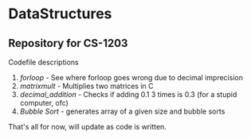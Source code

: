 # DataStructures
## Repository for CS-1203

Codefile descriptions

1. *forloop* - See where forloop goes wrong due to decimal imprecision
2. *matrixmult* - Multiplies two matrices in C
3. *decimal_addition* - Checks if adding 0.1 3 times is 0.3 (for a stupid computer, ofc)
4. *Bubble Sort* - generates array of a given size and bubble sorts


That's all for now, will update as code is written.
